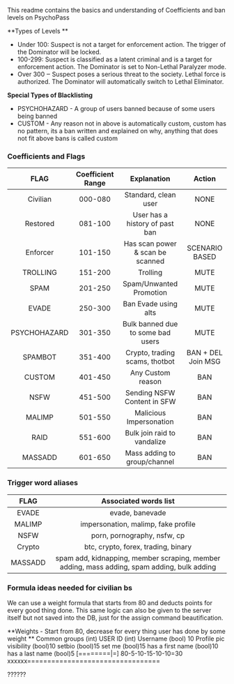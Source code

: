 
This readme contains the basics and understanding of Coefficients and ban levels on PsychoPass

**Types of Levels **
- Under 100: Suspect is not a target for enforcement action. The trigger of the Dominator will be locked.
- 100-299: Suspect is classified as a latent criminal and is a target for enforcement action. The Dominator is set to Non-Lethal Paralyzer mode.
- Over 300 ‒ Suspect poses a serious threat to the society. Lethal force is authorized. The Dominator will automatically switch to Lethal Eliminator.

**Special Types of Blacklisting**
- PSYCHOHAZARD - A group of users banned because of some users being banned
- CUSTOM - Any reason not in above is automatically custom, custom has no pattern, its a ban written and explained on why, anything that does not fit above bans is called custom

### Coefficients and Flags

|     FLAG      | Coefficient Range |          Explanation              |       Action       |
| :-----------: | :---------------: | :-------------------------------: | :----------------: |
| Civilian      |      000-080      | Standard, clean user              |        NONE        |
| Restored      |      081-100      | User has a history of past ban    |        NONE        |
| Enforcer      |      101-150      | Has scan power & scan be scanned  |   SCENARIO BASED   |
| TROLLING      |      151-200      | Trolling                          |        MUTE        |
| SPAM          |      201-250      | Spam/Unwanted Promotion           |        MUTE        |
| EVADE         |      250-300      | Ban Evade using alts              |        MUTE        |
| PSYCHOHAZARD  |      301-350      | Bulk banned due to some bad users |        MUTE        |        
| SPAMBOT       |      351-400      | Crypto, trading scams, thotbot    | BAN + DEL Join MSG |
| CUSTOM        |      401-450      | Any Custom reason                 |        BAN         |
| NSFW          |      451-500      | Sending NSFW Content in SFW       |        BAN         |
| MALIMP        |      501-550      | Malicious Impersonation           |        BAN         |
| RAID          |      551-600      | Bulk join raid to vandalize       |        BAN         |
| MASSADD       |      601-650      | Mass adding to group/channel      |        BAN         |

### Trigger word aliases

| FLAG    |                                Associated words list                                        |
| :-----: | :-----------------------------------------------------------------------------------------: |
| EVADE   | evade, banevade                                                                             | 
| MALIMP  | impersonation, malimp, fake profile                                                         | 
| NSFW    | porn, pornography, nsfw, cp                                                                 | 
| Crypto  | btc, crypto, forex, trading, binary                                                         | 
| MASSADD | spam add, kidnapping, member scraping, member adding, mass adding, spam adding, bulk adding | 

### Formula ideas needed for civilian bs 
We can use a weight formula that starts from 80 and deducts points for every good thing done. This same logic can also be given to the server itself but not saved into the DB, just for the assign command beautification.

**Weights - Start from 80, decrease for every thing user has done by some weight 
**
Common groups (int)
USER ID (int)
Username (bool) 10
Profile pic visibility (bool)10
setbio (bool)15
set me (bool)15
has a first name (bool)10
has a last name (bool)5
[========|=]
80-5-10-15-10-10=30
xxxxxx=================================

??????
